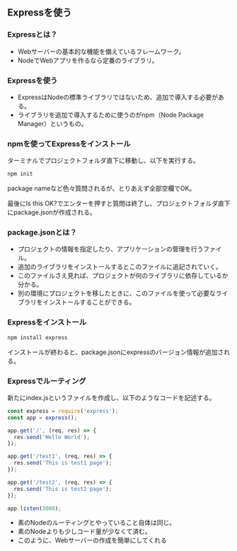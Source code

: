 ## Expressを使う

### Expressとは？

- Webサーバーの基本的な機能を備えているフレームワーク。
- NodeでWebアプリを作るなら定番のライブラリ。

### Expressを使う

- ExpressはNodeの標準ライブラリではないため、追加で導入する必要がある。
- ライブラリを追加で導入するために使うのがnpm（Node Package Manager）というもの。

### npmを使ってExpressをインストール

ターミナルでプロジェクトフォルダ直下に移動し、以下を実行する。

```jsx
npm init
```

package nameなど色々質問されるが、とりあえず全部空欄でOK。

最後にIs this OK?でエンターを押すと質問は終了し、プロジェクトフォルダ直下にpackage.jsonが作成される。

### package.jsonとは？

- プロジェクトの情報を指定したり、アプリケーションの管理を行うファイル。
- 追加のライブラリをインストールするとこのファイルに追記されていく。
- このファイルさえ見れば、プロジェクトが何のライブラリに依存しているか分かる。
- 別の環境にプロジェクトを移したときに、このファイルを使って必要なライブラリをインストールすることができる。

### Expressをインストール

```jsx
npm install express
```

インストールが終わると、package.jsonにexpressのバージョン情報が追加される。

### Expressでルーティング

新たにindex.jsというファイルを作成し、以下のようなコードを記述する。

```jsx
const express = require('express');
const app = express();

app.get('/', (req, res) => {
  res.send('Hello World');
});

app.get('/test1', (req, res) => {
  res.send('This is test1 page');
});

app.get('/test2', (req, res) => {
  res.send('This is test2 page');
});

app.listen(3000);
```

- 素のNodeのルーティングとやっていること自体は同じ。
- 素のNodeよりも少しコード量が少なくて済む。
- このように、Webサーバーの作成を簡単にしてくれる
